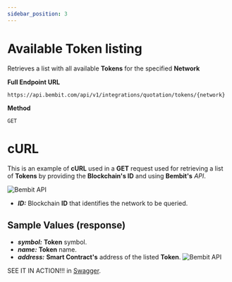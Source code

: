 ```yaml
---
sidebar_position: 3
---
```


# Available Token listing

Retrieves a list with all available **Tokens** for the specified **Network**

**Full Endpoint URL**
```
https://api.bembit.com/api/v1/integrations/quotation/tokens/{network}
``` 

**Method**

```
GET
```

# cURL

This is an example of **cURL** used in a **GET** request used for retrieving a list of **Tokens** by providing the **Blockchain's ID** and using **Bembit's** *API*.

![Bembit API](/img/bembit_api_tokens_by_network_curl.png "cURL")

- ***ID:*** Blockchain **ID** that identifies the network to be queried.

## Sample Values (response)

- ***symbol:*** **Token** symbol.
- ***name:*** **Token** name.
- ***address:*** **Smart Contract's** address of the listed **Token**.
![Bembit API](/img/bembit_api_tokens_by_network_example_values.png "cURL")

SEE IT IN ACTION!!! in [Swagger](https://api.bembit.com/docs/#/Quotation/get_quotation_tokens__network_).